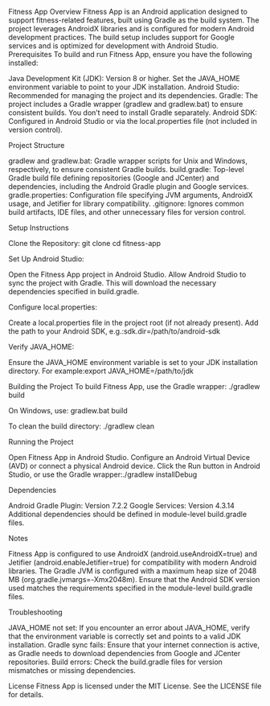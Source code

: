 Fitness App
Overview
Fitness App is an Android application designed to support fitness-related features, built using Gradle as the build system. The project leverages AndroidX libraries and is configured for modern Android development practices. The build setup includes support for Google services and is optimized for development with Android Studio.
Prerequisites
To build and run Fitness App, ensure you have the following installed:

Java Development Kit (JDK): Version 8 or higher. Set the JAVA_HOME environment variable to point to your JDK installation.
Android Studio: Recommended for managing the project and its dependencies.
Gradle: The project includes a Gradle wrapper (gradlew and gradlew.bat) to ensure consistent builds. You don’t need to install Gradle separately.
Android SDK: Configured in Android Studio or via the local.properties file (not included in version control).

Project Structure

gradlew and gradlew.bat: Gradle wrapper scripts for Unix and Windows, respectively, to ensure consistent Gradle builds.
build.gradle: Top-level Gradle build file defining repositories (Google and JCenter) and dependencies, including the Android Gradle plugin and Google services.
gradle.properties: Configuration file specifying JVM arguments, AndroidX usage, and Jetifier for library compatibility.
.gitignore: Ignores common build artifacts, IDE files, and other unnecessary files for version control.

Setup Instructions

Clone the Repository:
git clone <repository-url>
cd fitness-app


Set Up Android Studio:

Open the Fitness App project in Android Studio.
Allow Android Studio to sync the project with Gradle. This will download the necessary dependencies specified in build.gradle.


Configure local.properties:

Create a local.properties file in the project root (if not already present).
Add the path to your Android SDK, e.g.:sdk.dir=/path/to/android-sdk




Verify JAVA_HOME:

Ensure the JAVA_HOME environment variable is set to your JDK installation directory. For example:export JAVA_HOME=/path/to/jdk





Building the Project
To build Fitness App, use the Gradle wrapper:
./gradlew build

On Windows, use:
gradlew.bat build

To clean the build directory:
./gradlew clean

Running the Project

Open Fitness App in Android Studio.
Configure an Android Virtual Device (AVD) or connect a physical Android device.
Click the Run button in Android Studio, or use the Gradle wrapper:./gradlew installDebug



Dependencies

Android Gradle Plugin: Version 7.2.2
Google Services: Version 4.3.14
Additional dependencies should be defined in module-level build.gradle files.

Notes

Fitness App is configured to use AndroidX (android.useAndroidX=true) and Jetifier (android.enableJetifier=true) for compatibility with modern Android libraries.
The Gradle JVM is configured with a maximum heap size of 2048 MB (org.gradle.jvmargs=-Xmx2048m).
Ensure that the Android SDK version used matches the requirements specified in the module-level build.gradle files.

Troubleshooting

JAVA_HOME not set: If you encounter an error about JAVA_HOME, verify that the environment variable is correctly set and points to a valid JDK installation.
Gradle sync fails: Ensure that your internet connection is active, as Gradle needs to download dependencies from Google and JCenter repositories.
Build errors: Check the build.gradle files for version mismatches or missing dependencies.


License
Fitness App is licensed under the MIT License. See the LICENSE file for details.
